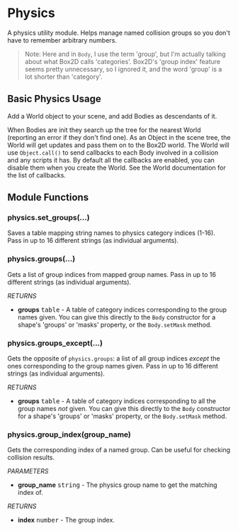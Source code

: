 Physics
=======

A physics utility module. Helps manage named collision groups so you don't have to remember arbitrary numbers.

> Note: Here and in `Body`, I use the term 'group', but I'm actually talking about what Box2D calls 'categories'. Box2D's 'group index' feature seems pretty unnecessary, so I ignored it, and the word 'group' is a lot shorter than 'category'.

Basic Physics Usage
-------------------

Add a World object to your scene, and add Bodies as descendants of it.

When Bodies are init they search up the tree for the nearest World (reporting an error if they don't find one). As an Object in the scene tree, the World will get updates and pass them on to the Box2D world. The World will use `Object.call()` to send callbacks to each Body involved in a collision and any scripts it has. By default all the callbacks are enabled, you can disable them when you create the World. See the World documentation for the list of callbacks.

Module Functions
----------------

### physics.set_groups(...)
Saves a table mapping string names to physics category indices (1-16). Pass in up to 16 different strings (as individual arguments).

### physics.groups(...)
Gets a list of group indices from mapped group names. Pass in up to 16 different strings (as individual arguments).

_RETURNS_
* __groups__ <kbd>table</kbd> - A table of category indices corresponding to the group names given. You can give this directly to the `Body` constructor for a shape's 'groups' or 'masks' property, or the `Body.setMask` method.

### physics.groups_except(...)
Gets the opposite of `physics.groups`: a list of all group indices _except_ the ones corresponding to the group names given. Pass in up to 16 different strings (as individual arguments).

_RETURNS_
* __groups__ <kbd>table</kbd> - A table of category indices corresponding to all the group names _not_ given. You can give this directly to the `Body` constructor for a shape's 'groups' or 'masks' property, or the `Body.setMask` method.

### physics.group_index(group_name)
Gets the corresponding index of a named group. Can be useful for checking collision results.

_PARAMETERS_
* __group_name__ <kbd>string</kbd> - The physics group name to get the matching index of.

_RETURNS_
* __index__ <kbd>number</kbd> - The group index.
